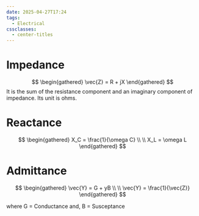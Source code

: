 ```yaml
---
date: 2025-04-27T17:24
tags:
  - Electrical
cssclasses:
  - center-titles
---
```

# Impedance

$$
\begin{gathered}
\vec{Z} = R + jX
\end{gathered}
$$
It is the sum of the resistance component and an imaginary component of impedance. Its unit is ohms.

# Reactance

$$
\begin{gathered}
X_C = \frac{1}{\omega C} \\ \\
X_L = \omega L
\end{gathered}
$$

# Admittance

$$
\begin{gathered}
\vec{Y} = G + yB \\ \\
\vec{Y} = \frac{1}{\vec{Z}}
\end{gathered}
$$

where G = Conductance and,
	  B = Susceptance

